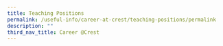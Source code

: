 ```yaml
---
title: Teaching Positions
permalink: /useful-info/career-at-crest/teaching-positions/permalink
description: ""
third_nav_title: Career @Crest
---
```

